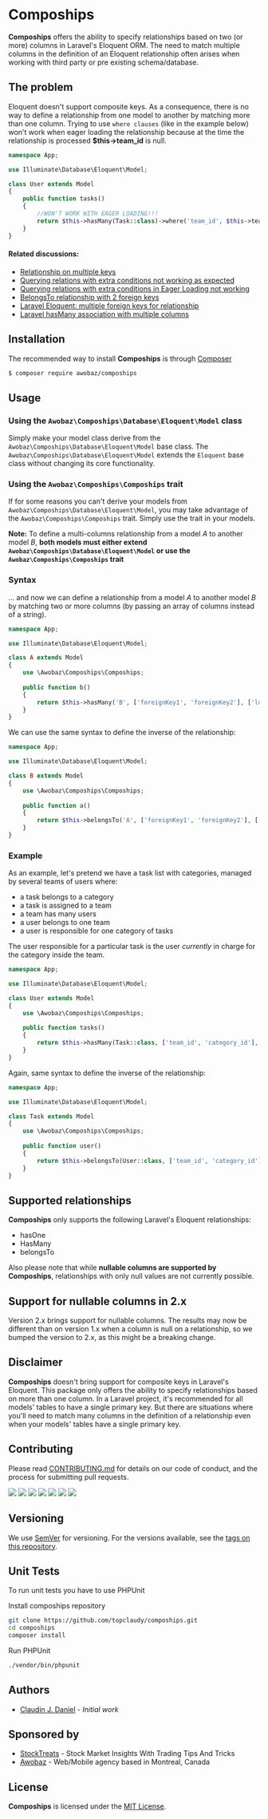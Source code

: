 Compoships
==========

**Compoships** offers the ability to specify relationships based on two (or more) columns in Laravel's Eloquent ORM. The need to match multiple columns in the definition of an Eloquent relationship often arises when working with third party or pre existing schema/database. 

## The problem

Eloquent doesn't support composite keys. As a consequence, there is no way to define a relationship from one model to another by matching more than one column. Trying to use `where clauses` (like in the example below) won't work when eager loading the relationship because at the time the relationship is processed **$this->team_id** is null. 

```php
namespace App;

use Illuminate\Database\Eloquent\Model;

class User extends Model
{
    public function tasks()
    {
        //WON'T WORK WITH EAGER LOADING!!!
        return $this->hasMany(Task::class)->where('team_id', $this->team_id);
    }
}
```

#### Related discussions:

* [Relationship on multiple keys](https://laracasts.com/discuss/channels/eloquent/relationship-on-multiple-keys)
* [Querying relations with extra conditions not working as expected](https://github.com/laravel/framework/issues/1272)
* [Querying relations with extra conditions in Eager Loading not working](https://github.com/laravel/framework/issues/19488)
* [BelongsTo relationship with 2 foreign keys](https://laravel.io/forum/08-02-2014-belongsto-relationship-with-2-foreign-keys)
* [Laravel Eloquent: multiple foreign keys for relationship](https://stackoverflow.com/questions/48077890/laravel-eloquent-multiple-foreign-keys-for-relationship/49834070#49834070)
* [Laravel hasMany association with multiple columns](https://stackoverflow.com/questions/32471084/laravel-hasmany-association-with-multiple-columns)

## Installation

The recommended way to install **Compoships** is through [Composer](http://getcomposer.org/)

```bash
$ composer require awobaz/compoships
```
## Usage

### Using the `Awobaz\Compoships\Database\Eloquent\Model` class

Simply make your model class derive from the `Awobaz\Compoships\Database\Eloquent\Model` base class. The `Awobaz\Compoships\Database\Eloquent\Model` extends the `Eloquent` base class without changing its core functionality.

### Using the `Awobaz\Compoships\Compoships` trait

If for some reasons you can't derive your models from `Awobaz\Compoships\Database\Eloquent\Model`, you may take advantage of the `Awobaz\Compoships\Compoships` trait. Simply use the trait in your models.
 
**Note:** To define a multi-columns relationship from a model *A* to another model *B*, **both models must either extend `Awobaz\Compoships\Database\Eloquent\Model` or use the `Awobaz\Compoships\Compoships` trait**

### Syntax

... and now we can define a relationship from a model *A* to another model *B* by matching two or more columns (by passing an array of columns instead of a string). 

```php
namespace App;

use Illuminate\Database\Eloquent\Model;

class A extends Model
{
    use \Awobaz\Compoships\Compoships;
    
    public function b()
    {
        return $this->hasMany('B', ['foreignKey1', 'foreignKey2'], ['localKey1', 'localKey2']);
    }
}
```

We can use the same syntax to define the inverse of the relationship:

```php
namespace App;

use Illuminate\Database\Eloquent\Model;

class B extends Model
{
    use \Awobaz\Compoships\Compoships;
    
    public function a()
    {
        return $this->belongsTo('A', ['foreignKey1', 'foreignKey2'], ['ownerKey1', 'ownerKey2']);
    }
}
```

### Example

As an example, let's pretend we have a task list with categories, managed by several teams of users where:
* a task belongs to a category
* a task is assigned to a team
* a team has many users
* a user belongs to one team
* a user is responsible for one category of tasks

The user responsible for a particular task is the user _currently_ in charge for the category inside the team.

```php
namespace App;

use Illuminate\Database\Eloquent\Model;

class User extends Model
{
    use \Awobaz\Compoships\Compoships;
    
    public function tasks()
    {
        return $this->hasMany(Task::class, ['team_id', 'category_id'], ['team_id', 'category_id']);
    }
}
```

Again, same syntax to define the inverse of the relationship:

```php
namespace App;

use Illuminate\Database\Eloquent\Model;

class Task extends Model
{
    use \Awobaz\Compoships\Compoships;
    
    public function user()
    {
        return $this->belongsTo(User::class, ['team_id', 'category_id'], ['team_id', 'category_id']);
    }
}
```
## Supported relationships

**Compoships** only supports the following Laravel's Eloquent relationships:

* hasOne
* HasMany
* belongsTo

Also please note that while **nullable columns are supported by Compoships**, relationships with only null values are not currently possible.

## Support for nullable columns in 2.x

Version 2.x brings support for nullable columns. The results may now be different than on version 1.x when a column is null on a relationship, so we bumped the version to 2.x, as this might be a breaking change.

## Disclaimer

**Compoships** doesn't bring support for composite keys in Laravel's Eloquent. This package only offers the ability to specify relationships based on more than one column. In a Laravel project, it's recommended for all models' tables to have a single primary key. But there are situations where you'll need to match many columns in the definition of a relationship even when your models' tables have a single primary key.

## Contributing

Please read [CONTRIBUTING.md](https://github.com/topclaudy/compoships/blob/master/CONTRIBUTING.md) for details on our code of conduct, and the process for submitting pull requests.


[![](https://sourcerer.io/fame/topclaudy/topclaudy/compoships/images/0)](https://sourcerer.io/fame/topclaudy/topclaudy/compoships/links/0)
[![](https://sourcerer.io/fame/topclaudy/topclaudy/compoships/images/1)](https://sourcerer.io/fame/topclaudy/topclaudy/compoships/links/1)
[![](https://sourcerer.io/fame/topclaudy/topclaudy/compoships/images/2)](https://sourcerer.io/fame/topclaudy/topclaudy/compoships/links/2)
[![](https://sourcerer.io/fame/topclaudy/topclaudy/compoships/images/3)](https://sourcerer.io/fame/topclaudy/topclaudy/compoships/links/3)
[![](https://sourcerer.io/fame/topclaudy/topclaudy/compoships/images/4)](https://sourcerer.io/fame/topclaudy/topclaudy/compoships/links/4)
[![](https://sourcerer.io/fame/topclaudy/topclaudy/compoships/images/5)](https://sourcerer.io/fame/topclaudy/topclaudy/compoships/links/5)
[![](https://sourcerer.io/fame/topclaudy/topclaudy/compoships/images/6)](https://sourcerer.io/fame/topclaudy/topclaudy/compoships/links/6)


## Versioning

We use [SemVer](http://semver.org/) for versioning. For the versions available, see the [tags on this repository](https://github.com/topclaudy/compoships/tags).

## Unit Tests

To run unit tests you have to use PHPUnit

Install compoships repository
```bash
git clone https://github.com/topclaudy/compoships.git
cd compoships
composer install
```
Run PHPUnit
```bash
./vendor/bin/phpunit
```

## Authors

* [Claudin J. Daniel](https://github.com/topclaudy) - *Initial work*

## Sponsored by

* [StockTreats](https://stocktreats.com) - Stock Market Insights With Trading Tips And Tricks
* [Awobaz](https://awobaz.com) - Web/Mobile agency based in Montreal, Canada

## License

**Compoships** is licensed under the [MIT License](http://opensource.org/licenses/MIT).
